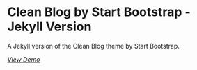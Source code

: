Clean Blog by Start Bootstrap - Jekyll Version
================================

A Jekyll version of the Clean Blog theme by Start Bootstrap.

[*View Demo*](http://ironsummitmedia.github.io/startbootstrap-clean-blog-jekyll/)



